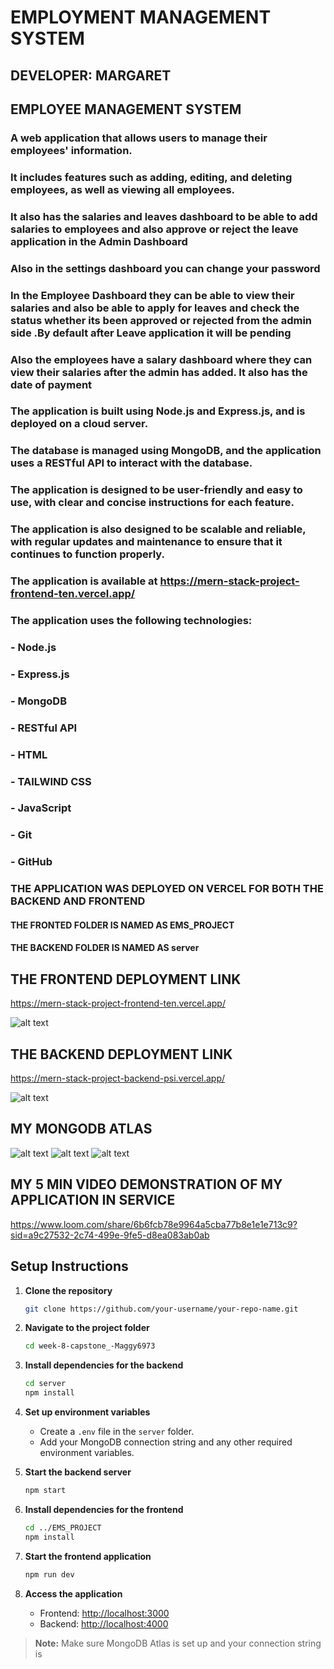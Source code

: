 # EMPLOYMENT MANAGEMENT SYSTEM
## DEVELOPER: MARGARET 

## EMPLOYEE MANAGEMENT SYSTEM
### A web application that allows users to manage their employees' information.
### It includes features such as adding, editing, and deleting employees, as well as viewing all employees.
### It also has the salaries and leaves dashboard to be able to add salaries to employees and also approve or reject the leave application in the Admin Dashboard
### Also in the settings dashboard you can change your password
### In the Employee Dashboard they can be able to view their salaries and also be able to apply for leaves and check the status   whether its been approved or rejected from the admin side .By default after Leave application it will be pending
### Also the employees have a salary dashboard where they can view their salaries after the admin has added. It also has the date of payment
### The application is built using Node.js and Express.js, and is deployed on a cloud server.
### The database is managed using MongoDB, and the application uses a RESTful API to interact with the database.
### The application is designed to be user-friendly and easy to use, with clear and concise instructions for each feature.
### The application is also designed to be scalable and reliable, with regular updates and maintenance to ensure that it continues to function properly.
### The application is available at https://mern-stack-project-frontend-ten.vercel.app/
### The application uses the following technologies:
### - Node.js
### - Express.js
### - MongoDB
### - RESTful API
### - HTML
### - TAILWIND CSS
### - JavaScript
### - Git
### - GitHub

### THE APPLICATION WAS DEPLOYED ON VERCEL FOR BOTH THE BACKEND AND FRONTEND
  #### THE FRONTED FOLDER IS NAMED AS EMS_PROJECT
  #### THE BACKEND FOLDER IS NAMED AS server

## THE FRONTEND DEPLOYMENT LINK
https://mern-stack-project-frontend-ten.vercel.app/  

![alt text](image.png)

## THE BACKEND DEPLOYMENT LINK
https://mern-stack-project-backend-psi.vercel.app/

![alt text](image-1.png)

## MY MONGODB ATLAS 
![alt text](image-2.png)
![alt text](image-3.png)
![alt text](image-4.png)

## MY 5 MIN VIDEO DEMONSTRATION OF MY APPLICATION IN SERVICE 
https://www.loom.com/share/6b6fcb78e9964a5cba77b8e1e1e713c9?sid=a9c27532-2c74-499e-9fe5-d8ea083ab0ab

## Setup Instructions

1. **Clone the repository**
   ```bash
   git clone https://github.com/your-username/your-repo-name.git
   ```

2. **Navigate to the project folder**
   ```bash
   cd week-8-capstone_-Maggy6973
   ```

3. **Install dependencies for the backend**
   ```bash
   cd server
   npm install
   ```

4. **Set up environment variables**
   - Create a `.env` file in the `server` folder.
   - Add your MongoDB connection string and any other required environment variables.

5. **Start the backend server**
   ```bash
   npm start
   ```

6. **Install dependencies for the frontend**
   ```bash
   cd ../EMS_PROJECT
   npm install
   ```

7. **Start the frontend application**
   ```bash
   npm run dev
   ```

8. **Access the application**
   - Frontend: [http://localhost:3000](http://localhost:3000)
   - Backend: [http://localhost:4000](http://localhost:4000)

> **Note:** Make sure MongoDB Atlas is set up and your connection string is
